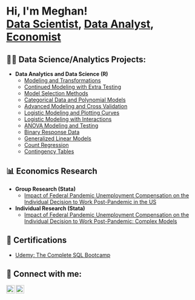 <h1>Hi, I'm Meghan! <br/><a href="future link here">Data Scientist</a>, <a href="future link here">Data Analyst</a>, <a href="future link here">Economist</a>

<h2>👨‍💻 Data Science/Analytics Projects:</h2>

- <b>Data Analytics and Data Science (R)</b>
  - [Modeling and Transformations](https://github.com/MeghanKPartrick/BasicModeling)
  - [Continued Modeling with Extra Testing](https://github.com/MeghanKPartrick/ModelingandTesting)
  - [Model Selection Methods](https://github.com/MeghanKPartrick/Model-Selection-Methods)
  - [Categorical Data and Polynomial Models](https://github.com/MeghanKPartrick/Categorical-Data-and-Polynomial-Methods)
  - [Advanced Modeling and Cross Validation](https://github.com/MeghanKPartrick/Ade-Modeling-and-Cross-Validation)
  - [Logistic Modeling and Plotting Curves](https://github.com/MeghanKPartrick/Logistic-Modeling-and-Plotting)
  - [Logistic Modeling with Interactions](https://github.com/MeghanKPartrick/Logistic-Modeling-With-Interactions)
  - [ANOVA Modeling and Testing](https://github.com/MeghanKPartrick/ANOVA-modeling-and-testing)
  - [Binary Response Data](https://github.com/MeghanKPartrick/Binary-Response-Data)
  - [Generalized Linear Models](https://github.com/MeghanKPartrick/Generalized-Linear-Models)
  - [Count Regression](https://github.com/MeghanKPartrick/Count-Regression)
  - [Contingency Tables](https://github.com/MeghanKPartrick/Contingency-Tables)

<h2>📊 Economics Research</h2>

- <b>Group Research (Stata)</b>
  - [Impact of Federal Pandemic Unemployment Compensation on the Individual Decision to Work Post-Pandemic in the US](https://github.com/MeghanKPartrick/FPUC-2Research)
- <b>Individual Research (Stata)</b>
  - [Impact of Federal Pandemic Unemployment Compensation on the Individual Decision to Work Post-Pandemic: Complex Models](https://github.com/MeghanKPartrick/FPUC-Individual-Research/blob/main/README.md)

<h2>📄 Certifications</h2>

- [Udemy: The Complete SQL Bootcamp](https://github.com/MeghanKPartrick/UdemySQL)

<h2> 🤳 Connect with me:</h2>

[<img align="left" alt="JoshMadakor | YouTube" width="22px" src="https://cdn.jsdelivr.net/npm/simple-icons@v3/icons/youtube.svg" />][youtube]
[<img align="left" alt="JoshMadakor | LinkedIn" width="22px" src="https://cdn.jsdelivr.net/npm/simple-icons@v3/icons/linkedin.svg" />][linkedin]

[youtube]: https://www.youtube.com/@MeghanPartrick
[linkedin]: https://linkedin.com/in/meghan-partrick
